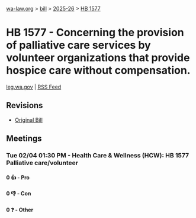 [wa-law.org](/) > [bill](/bill/) > [2025-26](/bill/2025-26/) > [HB 1577](/bill/2025-26/hb/1577/)

# HB 1577 - Concerning the provision of palliative care services by volunteer organizations that provide hospice care without compensation.
[leg.wa.gov](https://app.leg.wa.gov/billsummary?BillNumber=1577&Year=2025&Initiative=false) | [RSS Feed](./rss.xml)

## Revisions
* [Original Bill](1/)

## Meetings
### Tue 02/04 01:30 PM - Health Care & Wellness (HCW): HB 1577 Palliative care/volunteer
#### 0 👍 - Pro

#### 0 👎 - Con

#### 0 ❓ - Other
